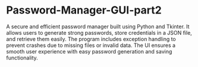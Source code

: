 # Password-Manager-GUI-part2
A secure and efficient password manager built using Python and Tkinter. It allows users to generate strong passwords, store credentials in a JSON file, and retrieve them easily. The program includes exception handling to prevent crashes due to missing files or invalid data. The UI ensures a smooth user experience with easy password generation and saving functionality. 
